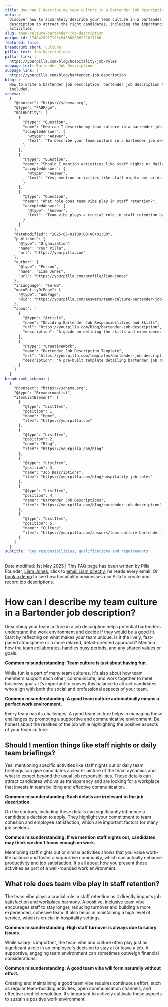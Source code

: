 ```yaml
---
title: How can I describe my team culture in a Bartender job description?
meta: >
  Discover how to accurately describe your team culture in a bartender job
  description to attract the right candidates, including the importance of team
  activities.
slug: team-culture-bartender-job-description
unique id: 1748429917195x546808808221617100
featured: false
breadcrumb short: Culture
pillar text: Job Descriptions
pillar link: |
  https://yourpilla.com/blog/hospitality-job-roles
subpage text: Bartender Job Descriptions
subpage link: |
  https://yourpilla.com/blog/bartender-job-description
blog: >
  How to write a bartender job description: bartender job description template
  included.
schema: |
  {
    "@context": "https://schema.org",
    "@type": "FAQPage",
    "mainEntity": [
      {
        "@type": "Question",
        "name": "How can I describe my team culture in a bartender job description?",
        "acceptedAnswer": {
          "@type": "Answer",
          "text": "To describe your team culture in a bartender job description, start by identifying what makes your team unique, such as a lively, fast-paced atmosphere or a relaxed, detail-oriented approach. Highlight how the team collaborates, manages busy periods, and shares values or goals. It's crucial to describe not only the social aspects, such as team fun, but also how the team supports each other professionally to meet business goals. Be truthful about the challenges while promoting the positive traits of your team culture."
        }
      },
      {
        "@type": "Question",
        "name": "Should I mention activities like staff nights or daily team briefings in the job description?",
        "acceptedAnswer": {
          "@type": "Answer",
          "text": "Yes, mention activities like staff nights out or daily team briefings in the job description to provide a clear picture of team dynamics. These details attract candidates who value transparency and community engagement, showcasing your commitment to team cohesion and employee satisfaction. Describe how these activities contribute to a well-rounded work environment."
        }
      },
      {
        "@type": "Question",
        "name": "What role does team vibe play in staff retention?",
        "acceptedAnswer": {
          "@type": "Answer",
          "text": "Team vibe plays a crucial role in staff retention by influencing job satisfaction and workplace harmony. A positive, inclusive team vibe reduces turnover, builds a cohesive team, and maintains high service levels. While salary is significant, a supportive team environment can often be just as important to staff and contributes to their decision to stay with or leave an organization."
        }
      }
    ],
    "dateModified": "2025-05-01T09:00:00+01:00",
    "publisher": {
      "@type": "Organization",
      "name": "Your Pilla",
      "url": "https://yourpilla.com"
    },
    "author": {
      "@type": "Person",
      "name": "Liam Jones",
      "url": "https://yourpilla.com/profile/liam-jones"
    },
    "inLanguage": "en-GB",
    "mainEntityOfPage": {
      "@type": "WebPage",
      "@id": "https://yourpilla.com/answers/team-culture-bartender-job-description"
    },
    "about": [
      {
        "@type": "Article",
        "name": "Deciding Bartender Job Responsibilities and Skills",
        "url": "https://yourpilla.com/blog/bartender-job-description",
        "description": "A guide on defining the skills and experiences necessary for a bartender, helping to craft effective job descriptions."
      },
      {
        "@type": "CreativeWork",
        "name": "Bartender Job Description Template",
        "url": "https://yourpilla.com/templates/bartender-job-description",
        "description": "A pre-built template detailing bartender job responsibilities, helpful in creating clear and comprehensive job descriptions."
      }
    ]
  }
breadcrumb_schema: |
  {
    "@context": "https://schema.org",
    "@type": "BreadcrumbList",
    "itemListElement": [
      {
        "@type": "ListItem",
        "position": 1,
        "name": "Home",
        "item": "https://yourpilla.com"
      },
      {
        "@type": "ListItem",
        "position": 2,
        "name": "Blog",
        "item": "https://yourpilla.com/blog"
      },
      {
        "@type": "ListItem",
        "position": 3,
        "name": "Job Descriptions",
        "item": "https://yourpilla.com/blog/hospitality-job-roles"
      },
      {
        "@type": "ListItem",
        "position": 4,
        "name": "Bartender Job Descriptions",
        "item": "https://yourpilla.com/blog/bartender-job-description"
      },
      {
        "@type": "ListItem",
        "position": 5,
        "name": "Culture",
        "item": "https://yourpilla.com/answers/team-culture-bartender-job-description"
      }
    ]
  }
subtitle: 'Key responsibilities, qualifications and requirements'
---
```


Date modified: 1st May 2025 | This FAQ page has been written by Pilla Founder, [Liam Jones](https://yourpilla.com/profile/liam-jones), click to [email Liam directly](https://mailto:liam@yourpilla.com), he reads every email. Or [book a demo](https://calendly.com/pilla/demo) to see how hospitality businesses use Pilla to create and record job descriptions.

# How can I describe my team culture in a Bartender job description?

Describing your team culture in a job description helps potential bartenders understand the work environment and decide if they would be a good fit. Start by reflecting on what makes your team unique. Is it the lively, fast-paced atmosphere or a more relaxed, detail-oriented approach? Mention how the team collaborates, handles busy periods, and any shared values or goals.

**Common misunderstanding: Team culture is just about having fun.**

While fun is a part of many team cultures, it's also about how team members support each other, communicate, and work together to meet business goals. It’s important to convey this balance to attract candidates who align with both the social and professional aspects of your team.

**Common misunderstanding: A good team culture automatically means a perfect work environment.**

Every team has its challenges. A good team culture helps in managing these challenges by promoting a supportive and communicative environment. Be honest about the realities of the job while highlighting the positive aspects of your team culture.

## Should I mention things like staff nights or daily team briefings?

Yes, mentioning specific activities like staff nights out or daily team briefings can give candidates a clearer picture of the team dynamics and what to expect beyond the usual job responsibilities. These details can attract candidates who value transparency and are looking for a workplace that invests in team building and effective communication.

**Common misunderstanding: Such details are irrelevant to the job description.**

On the contrary, including these details can significantly influence a candidate's decision to apply. They highlight your commitment to team cohesion and employee satisfaction, which are important factors for many job seekers.

**Common misunderstanding: If we mention staff nights out, candidates may think we don’t focus enough on work.**

Mentioning staff nights out or similar activities shows that you value work-life balance and foster a supportive community, which can actually enhance productivity and job satisfaction. It's all about how you present these activities as part of a well-rounded work environment.

## What role does team vibe play in staff retention?

The team vibe plays a crucial role in staff retention as it directly impacts job satisfaction and workplace harmony. A positive, inclusive team vibe encourages staff to stay longer, reducing turnover and building a more experienced, cohesive team. It also helps in maintaining a high level of service, which is crucial in hospitality settings.

**Common misunderstanding: High staff turnover is always due to salary issues.**

While salary is important, the team vibe and culture often play just as significant a role in an employee's decision to stay at or leave a job. A supportive, engaging team environment can sometimes outweigh financial considerations.

**Common misunderstanding: A good team vibe will form naturally without effort.**

Creating and maintaining a good team vibe requires continuous effort, such as regular team-building activities, open communication channels, and effective conflict resolution. It’s important to actively cultivate these aspects to sustain a positive work environment.
